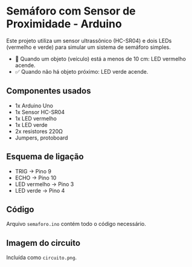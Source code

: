 # Semáforo com Sensor de Proximidade - Arduino

Este projeto utiliza um sensor ultrassônico (HC-SR04) e dois LEDs (vermelho e verde) para simular um sistema de semáforo simples.

- 🚗 Quando um objeto (veículo) está a menos de 10 cm: LED vermelho acende.
- ✅ Quando não há objeto próximo: LED verde acende.

## Componentes usados

- 1x Arduino Uno
- 1x Sensor HC-SR04
- 1x LED vermelho
- 1x LED verde
- 2x resistores 220Ω
- Jumpers, protoboard

## Esquema de ligação

- TRIG → Pino 9
- ECHO → Pino 10
- LED vermelho → Pino 3
- LED verde → Pino 4

## Código

Arquivo `semaforo.ino` contém todo o código necessário.

## Imagem do circuito

Incluída como `circuito.png`.
